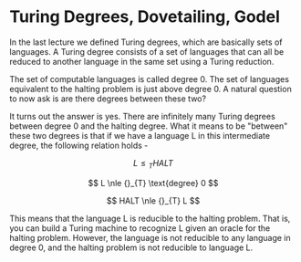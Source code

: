 # Turing Degrees, Dovetailing, Godel

In the last lecture we defined Turing degrees, which are basically sets of languages.
A Turing degree consists of a set of languages that can all be reduced to another 
language in the same set using a Turing reduction.

The set of computable languages is called degree 0. The set of languages equivalent
to the halting problem is just above degree 0. A natural question to now ask is are
there degrees between these two?

It turns out the answer is yes. There are infinitely many Turing degrees between 
degree 0 and the halting degree. What it means to be "between" these two degrees
is that if we have a language L in this intermediate degree, the following relation
holds -

$$ L \le {}_{T} HALT $$

$$ L \nle {}_{T} \text{degree} 0 $$

$$ HALT \nle {}_{T} L $$

This means that the language L is reducible to the halting problem. That is, you 
can build a Turing machine to recognize L given an oracle for the halting problem.
However, the language is not reducible to any language in degree 0, and the halting
problem is not reducible to language L.